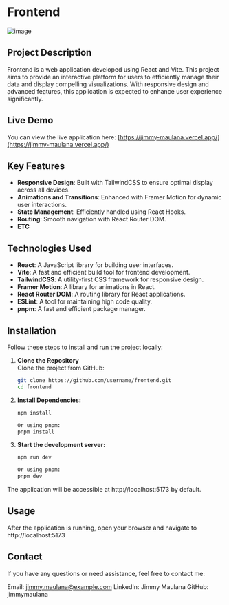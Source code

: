 # Frontend

![image](https://github.com/user-attachments/assets/4a3bdfd1-98a2-4d6f-bca1-4bcfd904593b)


## Project Description

Frontend is a web application developed using React and Vite. This project aims to provide an interactive platform for users to efficiently manage their data and display compelling visualizations. With responsive design and advanced features, this application is expected to enhance user experience significantly.

## Live Demo

You can view the live application here: [https://jimmy-maulana.vercel.app/](https://jimmy-maulana.vercel.app/)

## Key Features

- **Responsive Design**: Built with TailwindCSS to ensure optimal display across all devices.
- **Animations and Transitions**: Enhanced with Framer Motion for dynamic user interactions.
- **State Management**: Efficiently handled using React Hooks.
- **Routing**: Smooth navigation with React Router DOM.
- **ETC**

## Technologies Used

- **React**: A JavaScript library for building user interfaces.
- **Vite**: A fast and efficient build tool for frontend development.
- **TailwindCSS**: A utility-first CSS framework for responsive design.
- **Framer Motion**: A library for animations in React.
- **React Router DOM**: A routing library for React applications.
- **ESLint**: A tool for maintaining high code quality.
- **pnpm**: A fast and efficient package manager.

## Installation

Follow these steps to install and run the project locally:

1. **Clone the Repository**  
   Clone the project from GitHub:
   ```bash
   git clone https://github.com/username/frontend.git
   cd frontend

2. **Install Dependencies:**
   ```bash
   npm install
   
   Or using pnpm:
   pnpm install

3. **Start the development server:**
   ```bash
   npm run dev

   Or using pnpm:
   pnpm dev
   
The application will be accessible at http://localhost:5173 by default.
   
## Usage
After the application is running, open your browser and navigate to http://localhost:5173

## Contact
If you have any questions or need assistance, feel free to contact me:

Email: jimmy.maulana@example.com
LinkedIn: Jimmy Maulana
GitHub: jimmymaulana

